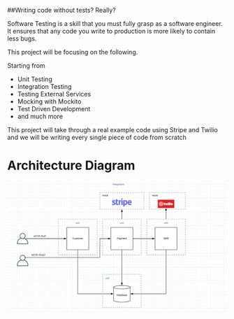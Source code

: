 ##Writing code without tests? Really? 

Software Testing is a skill that you must fully grasp as a software engineer. It ensures that any code you write to production is more likely to contain less bugs.

This project will be focusing on the following.

Starting from

- Unit Testing
- Integration Testing
- Testing External Services
- Mocking with Mockito
- Test Driven Development
- and much more

This project will take through a real example code using Stripe and Twilio and we will be writing every single piece of code from scratch

# Architecture Diagram


<img width="1022" alt="ArchitectureDiagram.PNG" src="https://github.com/mdmhasan307/java-software-testing/blob/a46aac0791141d26003cdc97c011f8cb226c7c5e/Architecture%20Diagram.PNG">
